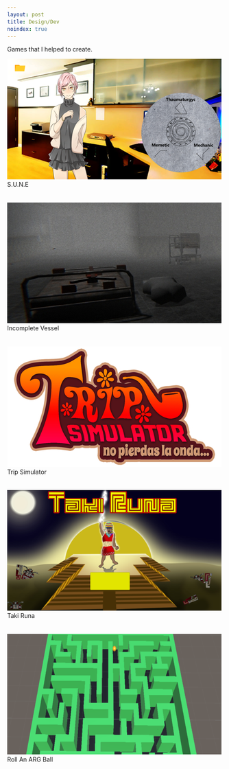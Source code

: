 ```yaml
---
layout: post
title: Design/Dev
noindex: true
---
```


<p>Games that I helped to create.</p>

<div class="image-container image-container-num4">
  <div class="image image-num4">
    <a href="../design-dev/sune">
      <img src="/assets/img/sune-pic.png" />
    </a>
  </div>
  <div class="caption caption-num4">
    S.U.N.E
  </div>
  <br class="break">
</div><br class="break">

<div class="image-container image-container-num4">
  <div class="image image-num4">
    <a href="/about">
      <img src="/assets/img/incomplete_vessel-pic.jpg" />
    </a>
  </div>
  <div class="caption caption-num4">
    Incomplete Vessel
  </div>
  <br class="break">
</div><br class="break">

<div class="image-container image-container-num4">
  <div class="image image-num4">
    <img src="/assets/img/trip_simulator-pic.jpg" />
  </div>
  <div class="caption caption-num4">
    Trip Simulator
  </div>
  <br class="break">
</div><br class="break">

<div class="image-container image-container-num4">
  <div class="image image-num4">
    <img src="/assets/img/takiruna-pic.png" />
  </div>
  <div class="caption caption-num4">
    Taki Runa
  </div>
  <br class="break">
</div><br class="break">

<div class="image-container image-container-num4">
  <div class="image image-num4">
    <img src="/assets/img/arg_ball-pic.png" />
  </div>
  <div class="caption caption-num4">
    Roll An ARG Ball
  </div>
  <br class="break">
</div><br class="break">